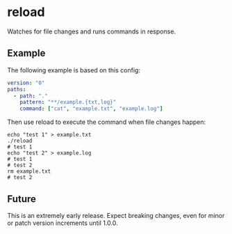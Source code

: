 # reload

Watches for file changes and runs commands in response.

## Example

The following example is based on this config:

```yaml
version: "0"
paths:
  - path: "."
    pattern: "**/example.{txt,log}"
    command: ["cat", "example.txt", "example.log"]
```

Then use reload to execute the command when file changes happen:

```text
echo "test 1" > example.txt
./reload
# test 1
echo "test 2" > example.log
# test 1
# test 2
rm example.txt
# test 2
```

## Future

This is an extremely early release. Expect breaking changes, even for minor or patch version increments until 1.0.0.
